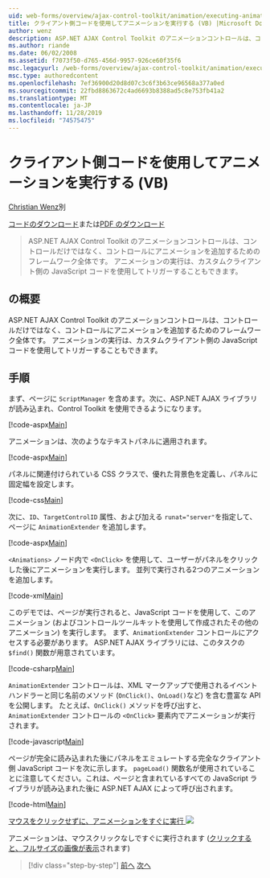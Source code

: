 ```yaml
---
uid: web-forms/overview/ajax-control-toolkit/animation/executing-animations-using-client-side-code-vb
title: クライアント側コードを使用してアニメーションを実行する (VB) |Microsoft Docs
author: wenz
description: ASP.NET AJAX Control Toolkit のアニメーションコントロールは、コントロールだけではなく、コントロールにアニメーションを追加するためのフレームワーク全体です。 アニメーションの実行...
ms.author: riande
ms.date: 06/02/2008
ms.assetid: f7073f50-d765-456d-9957-926ce60f35f6
msc.legacyurl: /web-forms/overview/ajax-control-toolkit/animation/executing-animations-using-client-side-code-vb
msc.type: authoredcontent
ms.openlocfilehash: 7ef36900d20d8d07c3c6f3b63ce96568a377a0ed
ms.sourcegitcommit: 22fbd8863672c4ad6693b8388ad5c8e753fb41a2
ms.translationtype: MT
ms.contentlocale: ja-JP
ms.lasthandoff: 11/28/2019
ms.locfileid: "74575475"
---
```

# <a name="executing-animations-using-client-side-code-vb"></a>クライアント側コードを使用してアニメーションを実行する (VB)

[Christian Wenz](https://github.com/wenz)別

[コードのダウンロード](https://download.microsoft.com/download/f/9/a/f9a26acd-8df4-4484-8a18-199e4598f411/Animation10.vb.zip)または[PDF のダウンロード](https://download.microsoft.com/download/6/7/1/6718d452-ff89-4d3f-a90e-c74ec2d636a3/animation10VB.pdf)

> ASP.NET AJAX Control Toolkit のアニメーションコントロールは、コントロールだけではなく、コントロールにアニメーションを追加するためのフレームワーク全体です。 アニメーションの実行は、カスタムクライアント側の JavaScript コードを使用してトリガーすることもできます。

## <a name="overview"></a>の概要

ASP.NET AJAX Control Toolkit のアニメーションコントロールは、コントロールだけではなく、コントロールにアニメーションを追加するためのフレームワーク全体です。 アニメーションの実行は、カスタムクライアント側の JavaScript コードを使用してトリガーすることもできます。

## <a name="steps"></a>手順

まず、ページに `ScriptManager` を含めます。次に、ASP.NET AJAX ライブラリが読み込まれ、Control Toolkit を使用できるようになります。

[!code-aspx[Main](executing-animations-using-client-side-code-vb/samples/sample1.aspx)]

アニメーションは、次のようなテキストパネルに適用されます。

[!code-aspx[Main](executing-animations-using-client-side-code-vb/samples/sample2.aspx)]

パネルに関連付けられている CSS クラスで、優れた背景色を定義し、パネルに固定幅を設定します。

[!code-css[Main](executing-animations-using-client-side-code-vb/samples/sample3.css)]

次に、`ID`、`TargetControlID` 属性、および加える `runat="server"`を指定して、ページに `AnimationExtender` を追加します。

[!code-aspx[Main](executing-animations-using-client-side-code-vb/samples/sample4.aspx)]

`<Animations>` ノード内で `<OnClick>` を使用して、ユーザーがパネルをクリックした後にアニメーションを実行します。 並列で実行される2つのアニメーションを追加します。

[!code-xml[Main](executing-animations-using-client-side-code-vb/samples/sample5.xml)]

このデモでは、ページが実行されると、JavaScript コードを使用して、このアニメーション (およびコントロールツールキットを使用して作成されたその他のアニメーション) を実行します。 まず、`AnimationExtender` コントロールにアクセスする必要があります。 ASP.NET AJAX ライブラリには、このタスクの `$find()` 関数が用意されています。

[!code-csharp[Main](executing-animations-using-client-side-code-vb/samples/sample6.cs)]

`AnimationExtender` コントロールは、XML マークアップで使用されるイベントハンドラーと同じ名前のメソッド (`OnClick()`、`OnLoad()`など) を含む豊富な API を公開します。 たとえば、`OnClick()` メソッドを呼び出すと、`AnimationExtender` コントロールの `<OnClick>` 要素内でアニメーションが実行されます。

[!code-javascript[Main](executing-animations-using-client-side-code-vb/samples/sample7.js)]

ページが完全に読み込まれた後にパネルをエミュレートする完全なクライアント側 JavaScript コードを次に示します。 `pageLoad()` 関数名が使用されていることに注意してください。これは、ページと含まれているすべての JavaScript ライブラリが読み込まれた後に ASP.NET AJAX によって呼び出されます。

[!code-html[Main](executing-animations-using-client-side-code-vb/samples/sample8.html)]

[マウスをクリックせずに、アニメーションをすぐに実行 ![](executing-animations-using-client-side-code-vb/_static/image2.png)](executing-animations-using-client-side-code-vb/_static/image1.png)

アニメーションは、マウスクリックなしですぐに実行されます ([クリックすると、フルサイズの画像が表示](executing-animations-using-client-side-code-vb/_static/image3.png)されます)

> [!div class="step-by-step"]
> [前へ](modifying-animations-from-the-server-side-vb.md)
> [次へ](changing-an-animation-using-client-side-code-vb.md)
